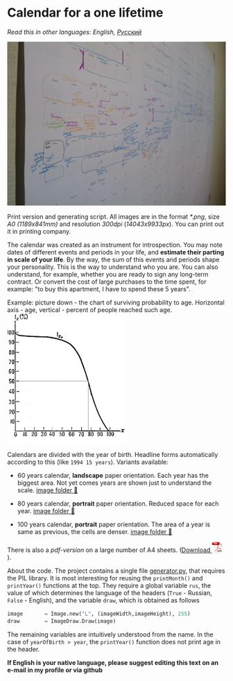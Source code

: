 # Calendar for a one lifetime #

*Read this in other languages: English, [Русский](README.ru.md)*

<img src="https://raw.githubusercontent.com/notdest/png-many-years-calendar/master/img/foto.JPG" alt="example of calendar">

Print version and generating script. All images are in the format *\*.png*, size *A0 (1189x841mm)* and resolution *300dpi* (*14043x9933px*). You can print out it in printing company.

The calendar was created as an instrument for introspection. You may note dates of different events and periods in your life, and **estimate their parting in scale of your life**. By the way, the sum of this events and periods shape your personality. This is the way to understand who you are. You can also understand, for example, whether you are ready to sign any long-term contract. Or convert the cost of large purchases to the time spent, for example: "to buy this apartment, I have to spend these 5 years".

Example: picture down - the chart of surviving probability to age. Horizontal axis - age, vertical - percent of people reached such age.<br>
 <img src="img/chart.png" alt="probability chart for survival">

Calendars are divided with the year of birth. Headline forms automatically according to this (like `1994 15 years`). Variants available:

* 60 years calendar, **landscape** paper orientation. Each year has the biggest area. Not yet comes years are shown just to understand the scale. <a href="https://github.com/notdest/png-many-years-calendar-output/tree/master/result/eng/60" target="_blank">image folder :open_file_folder:</a>

* 80 years calendar, **portrait** paper orientation. Reduced space for each year. <a href="https://github.com/notdest/png-many-years-calendar-output/tree/master/result/eng/80" target="_blank">image folder :open_file_folder:</a>

* 100 years calendar, **portrait** paper orientation. The area of a year is same as previous, the cells are denser. <a href="https://github.com/notdest/png-many-years-calendar-output/tree/master/result/eng/100" target="_blank">image folder :open_file_folder:</a>

There is also a *pdf-version* on a large number of A4 sheets. ([Download <img src="img/pdf-icon.png" alt="pdf"  height="25" />](https://github.com/notdest/png-many-years-calendar-output/raw/master/result/A4.pdf)).

About the code. The project contains a single file [generator.py](generator.py), that requires the PIL library. It is most interesting for reusing the `printMonth()` and `printYear()` functions at the top. They require a global variable `rus`, the value of which determines the language of the headers (`True` - Russian, `False` - English), and the variable `draw`, which is obtained as follows
```python
image       = Image.new("L", (imageWidth,imageHeight), 255)
draw        = ImageDraw.Draw(image)
```
The remaining variables are intuitively understood from the name. In the case of `yearOfBirth > year`, the `printYear()` function does not print age in the header.

**If English is your native language, please suggest editing this text on an e-mail in my profile or via github**